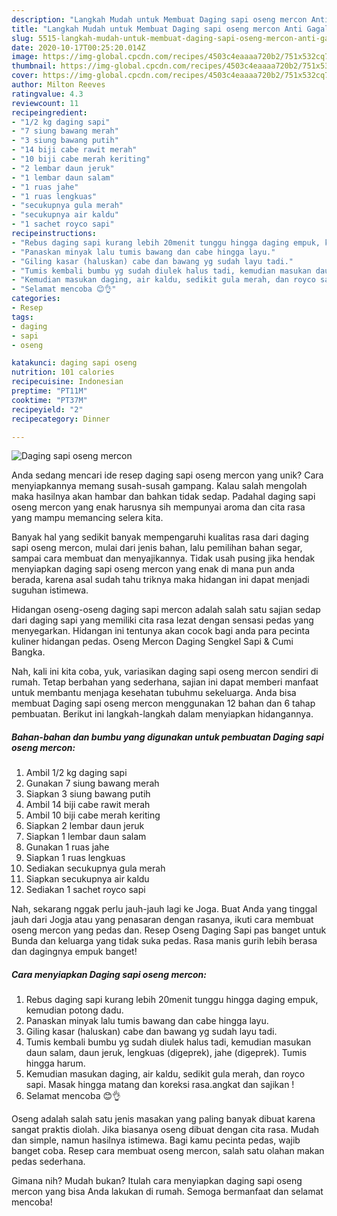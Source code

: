 ```yaml
---
description: "Langkah Mudah untuk Membuat Daging sapi oseng mercon Anti Gagal"
title: "Langkah Mudah untuk Membuat Daging sapi oseng mercon Anti Gagal"
slug: 5515-langkah-mudah-untuk-membuat-daging-sapi-oseng-mercon-anti-gagal
date: 2020-10-17T00:25:20.014Z
image: https://img-global.cpcdn.com/recipes/4503c4eaaaa720b2/751x532cq70/daging-sapi-oseng-mercon-foto-resep-utama.jpg
thumbnail: https://img-global.cpcdn.com/recipes/4503c4eaaaa720b2/751x532cq70/daging-sapi-oseng-mercon-foto-resep-utama.jpg
cover: https://img-global.cpcdn.com/recipes/4503c4eaaaa720b2/751x532cq70/daging-sapi-oseng-mercon-foto-resep-utama.jpg
author: Milton Reeves
ratingvalue: 4.3
reviewcount: 11
recipeingredient:
- "1/2 kg daging sapi"
- "7 siung bawang merah"
- "3 siung bawang putih"
- "14 biji cabe rawit merah"
- "10 biji cabe merah keriting"
- "2 lembar daun jeruk"
- "1 lembar daun salam"
- "1 ruas jahe"
- "1 ruas lengkuas"
- "secukupnya gula merah"
- "secukupnya air kaldu"
- "1 sachet royco sapi"
recipeinstructions:
- "Rebus daging sapi kurang lebih 20menit tunggu hingga daging empuk, kemudian potong dadu."
- "Panaskan minyak lalu tumis bawang dan cabe hingga layu."
- "Giling kasar (haluskan) cabe dan bawang yg sudah layu tadi."
- "Tumis kembali bumbu yg sudah diulek halus tadi, kemudian masukan daun salam, daun jeruk, lengkuas (digeprek), jahe (digeprek). Tumis hingga harum."
- "Kemudian masukan daging, air kaldu, sedikit gula merah, dan royco sapi. Masak hingga matang dan koreksi rasa.angkat dan sajikan !"
- "Selamat mencoba 😊👌"
categories:
- Resep
tags:
- daging
- sapi
- oseng

katakunci: daging sapi oseng 
nutrition: 101 calories
recipecuisine: Indonesian
preptime: "PT11M"
cooktime: "PT37M"
recipeyield: "2"
recipecategory: Dinner

---
```



![Daging sapi oseng mercon](https://img-global.cpcdn.com/recipes/4503c4eaaaa720b2/751x532cq70/daging-sapi-oseng-mercon-foto-resep-utama.jpg)

Anda sedang mencari ide resep daging sapi oseng mercon yang unik? Cara menyiapkannya memang susah-susah gampang. Kalau salah mengolah maka hasilnya akan hambar dan bahkan tidak sedap. Padahal daging sapi oseng mercon yang enak harusnya sih mempunyai aroma dan cita rasa yang mampu memancing selera kita.

Banyak hal yang sedikit banyak mempengaruhi kualitas rasa dari daging sapi oseng mercon, mulai dari jenis bahan, lalu pemilihan bahan segar, sampai cara membuat dan menyajikannya. Tidak usah pusing jika hendak menyiapkan daging sapi oseng mercon yang enak di mana pun anda berada, karena asal sudah tahu triknya maka hidangan ini dapat menjadi suguhan istimewa.

Hidangan oseng-oseng daging sapi mercon adalah salah satu sajian sedap dari daging sapi yang memiliki cita rasa lezat dengan sensasi pedas yang menyegarkan. Hidangan ini tentunya akan cocok bagi anda para pecinta kuliner hidangan pedas. Oseng Mercon Daging Sengkel Sapi &amp; Cumi Bangka.


Nah, kali ini kita coba, yuk, variasikan daging sapi oseng mercon sendiri di rumah. Tetap berbahan yang sederhana, sajian ini dapat memberi manfaat untuk membantu menjaga kesehatan tubuhmu sekeluarga. Anda bisa membuat Daging sapi oseng mercon menggunakan 12 bahan dan 6 tahap pembuatan. Berikut ini langkah-langkah dalam menyiapkan hidangannya.

<!--inarticleads1-->

##### Bahan-bahan dan bumbu yang digunakan untuk pembuatan Daging sapi oseng mercon:

1. Ambil 1/2 kg daging sapi
1. Gunakan 7 siung bawang merah
1. Siapkan 3 siung bawang putih
1. Ambil 14 biji cabe rawit merah
1. Ambil 10 biji cabe merah keriting
1. Siapkan 2 lembar daun jeruk
1. Siapkan 1 lembar daun salam
1. Gunakan 1 ruas jahe
1. Siapkan 1 ruas lengkuas
1. Sediakan secukupnya gula merah
1. Siapkan secukupnya air kaldu
1. Sediakan 1 sachet royco sapi


Nah, sekarang nggak perlu jauh-jauh lagi ke Joga. Buat Anda yang tinggal jauh dari Jogja atau yang penasaran dengan rasanya, ikuti cara membuat oseng mercon yang pedas dan. Resep Oseng Daging Sapi pas banget untuk Bunda dan keluarga yang tidak suka pedas. Rasa manis gurih lebih berasa dan dagingnya empuk banget! 

<!--inarticleads2-->

##### Cara menyiapkan Daging sapi oseng mercon:

1. Rebus daging sapi kurang lebih 20menit tunggu hingga daging empuk, kemudian potong dadu.
1. Panaskan minyak lalu tumis bawang dan cabe hingga layu.
1. Giling kasar (haluskan) cabe dan bawang yg sudah layu tadi.
1. Tumis kembali bumbu yg sudah diulek halus tadi, kemudian masukan daun salam, daun jeruk, lengkuas (digeprek), jahe (digeprek). Tumis hingga harum.
1. Kemudian masukan daging, air kaldu, sedikit gula merah, dan royco sapi. Masak hingga matang dan koreksi rasa.angkat dan sajikan !
1. Selamat mencoba 😊👌


Oseng adalah salah satu jenis masakan yang paling banyak dibuat karena sangat praktis diolah. Jika biasanya oseng dibuat dengan cita rasa. Mudah dan simple, namun hasilnya istimewa. Bagi kamu pecinta pedas, wajib banget coba. Resep cara membuat oseng mercon, salah satu olahan makan pedas sederhana. 

Gimana nih? Mudah bukan? Itulah cara menyiapkan daging sapi oseng mercon yang bisa Anda lakukan di rumah. Semoga bermanfaat dan selamat mencoba!
